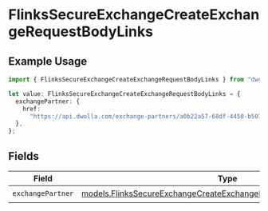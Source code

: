 # FlinksSecureExchangeCreateExchangeRequestBodyLinks

## Example Usage

```typescript
import { FlinksSecureExchangeCreateExchangeRequestBodyLinks } from "dwolla-typescript";

let value: FlinksSecureExchangeCreateExchangeRequestBodyLinks = {
  exchangePartner: {
    href:
      "https://api.dwolla.com/exchange-partners/a0b22a57-68df-4450-b507-47c937e64e89",
  },
};
```

## Fields

| Field                                                                                                                                            | Type                                                                                                                                             | Required                                                                                                                                         | Description                                                                                                                                      |
| ------------------------------------------------------------------------------------------------------------------------------------------------ | ------------------------------------------------------------------------------------------------------------------------------------------------ | ------------------------------------------------------------------------------------------------------------------------------------------------ | ------------------------------------------------------------------------------------------------------------------------------------------------ |
| `exchangePartner`                                                                                                                                | [models.FlinksSecureExchangeCreateExchangeRequestBodyExchangePartner](../models/flinkssecureexchangecreateexchangerequestbodyexchangepartner.md) | :heavy_check_mark:                                                                                                                               | N/A                                                                                                                                              |